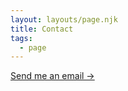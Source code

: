 ```yaml
---
layout: layouts/page.njk
title: Contact
tags:
  - page
---
```

<a href="mailto:rodrigoturner.carlos@gmail.com">Send me an email -></a>
